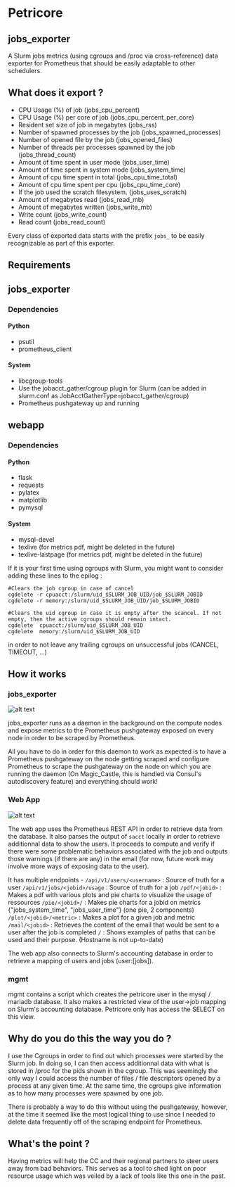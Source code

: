 # Petricore
## jobs_exporter
A Slurm jobs metrics (using cgroups and /proc via cross-reference) data exporter for Prometheus that should be easily adaptable to other schedulers.

## What does it export ?
- CPU Usage (%) of job (jobs_cpu_percent)
- CPU Usage (%) per core of job (jobs_cpu_percent_per_core)
- Resident set size of job in megabytes (jobs_rss)
- Number of spawned processes by the job (jobs_spawned_processes)
- Number of opened file by the job (jobs_opened_files)
- Number of threads per processes spawned by the job (jobs_thread_count)
- Amount of time spent in user mode (jobs_user_time)
- Amount of time spent in system mode (jobs_system_time)
- Amount of cpu time spent in total (jobs_cpu_time_total)
- Amount of cpu time spent per cpu (jobs_cpu_time_core)
- If the job used the scratch filesystem. (jobs_uses_scratch)
- Amount of megabytes read (jobs_read_mb)
- Amount of megabytes written (jobs_write_mb)
- Write count (jobs_write_count)
- Read count (jobs_read_count)

Every class of exported data starts with the prefix `jobs_` to be easily recognizable as part of this exporter.

## Requirements

## jobs_exporter
### Dependencies
#### Python
- psutil
- prometheus_client

#### System
- libcgroup-tools
- Use the jobacct_gather/cgroup plugin for Slurm (can be added in slurm.conf as JobAcctGatherType=jobacct_gather/cgroup)
- Prometheus pushgateway up and running

## webapp
### Dependencies
#### Python
- flask
- requests
- pylatex
- matplotlib
- pymysql

#### System
- mysql-devel
- texlive (for metrics pdf, might be deleted in the future)
- texlive-lastpage (for metrics pdf, might be deleted in the future)

If it is your first time using cgroups with Slurm, you might want to consider adding these lines to the epilog : 

```
#Clears the job cgroup in case of cancel
cgdelete -r cpuacct:/slurm/uid_$SLURM_JOB_UID/job_$SLURM_JOBID
cgdelete -r memory:/slurm/uid_$SLURM_JOB_UID/job_$SLURM_JOBID

#Clears the uid cgroup in case it is empty after the scancel. If not empty, then the active cgroups should remain intact.
cgdelete  cpuacct:/slurm/uid_$SLURM_JOB_UID
cgdelete  memory:/slurm/uid_$SLURM_JOB_UID
```

in order to not leave any trailing cgroups on unsuccessful jobs (CANCEL, TIMEOUT, ...)

## How it works
### jobs_exporter
![alt text](https://docs.google.com/drawings/d/e/2PACX-1vSOLM2Q9AZYmsRYqsevTvpWUysPeAhbdIre1CnQ-ti78A6XBHMxWXbJhZLqp7bg7RAEwhHoROTnqX0S/pub?w=1315&h=704 "Jobs Exporter Diagram")

jobs_exporter runs as a daemon in the background on the compute nodes and expose metrics to the Prometheus pushgateway exposed on every node in order to be scraped by Prometheus.

All you have to do in order for this daemon to work as expected is to have a Prometheus pushgateway on the node getting scraped and configure Prometheus to scrape the pushgateway on the node on which you are running the daemon (On Magic_Castle, this is handled via Consul's autodiscovery feature) and everything should work!

### Web App
![alt text](https://docs.google.com/drawings/d/e/2PACX-1vRgZzeBaogtesA9l_xBIsGIpIaiCBhWDK-T8EDSs72Kp9HEpKcYPwR01ENmOnSGvugmN_4_DQ9Fdo5S/pub?w=1315&h=704 "Web app Diagram")

The web app uses the Prometheus REST API in order to retrieve data from the database. It also parses the output of `sacct` locally in order to retrieve additionnal data to show the users. It proceeds to compute and verify if there were some problematic behaviors associated with the job and outputs those warnings (if there are any) in the email (for now, future work may involve more ways of exposing data to the user).

It has multiple endpoints - 
`/api/v1/users/<username>` : Source of truth for a user
`/api/v1/jobs/<jobid>/usage` : Source of truth for a job
`/pdf/<jobid>` : Makes a pdf with various plots and pie charts to visualize the usage of ressources
`/pie/<jobid>/` : Makes pie charts for a jobid on metrics {"jobs_system_time", "jobs_user_time"} (one pie, 2 components)
`/plot/<jobid>/<metric>` : Makes a plot for a given job and metric
`/mail/<jobid>` : Retrieves the content of the email that would be sent to a user after the job is completed
`/` : Shows examples of paths that can be used and their purpose. (Hostname is not up-to-date)

The web app also connects to Slurm's accounting database in order to retrieve a mapping of users and jobs (user:[jobs]).

### mgmt
mgmt contains a script which creates the petricore user in the mysql / mariadb database. It also makes a restricted view of the user->job mapping on Slurm's accounting database. Petricore only has access the SELECT on this view.

## Why do you do this the way you do ?
I use the Cgroups in order to find out which processes were started by the Slurm job. In doing so, I can then access additionnal data with what is stored in /proc for the pids shown in the cgroup. This was seemingly the only way I could access the number of files / file descriptors opened by a process at any given time. At the same time, the cgroups give information as to how many processes were spawned by one job.

There is probably a way to do this without using the pushgateway, however, at the time it seemed like the most logical thing to use since I needed to delete data frequently off of the scraping endpoint for Prometheus.

## What's the point ?
Having metrics will help the CC and their regional partners to steer users away from bad behaviors. This serves as a tool to shed light on poor resource usage which
was veiled by a lack of tools like this one in the past.


